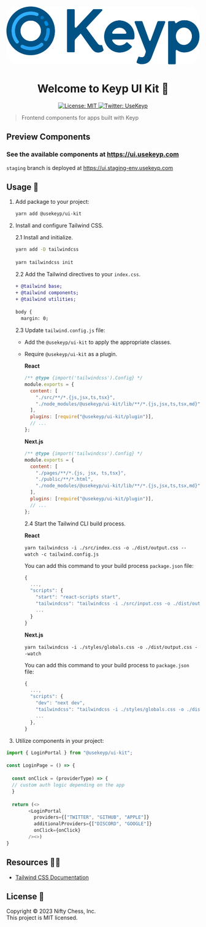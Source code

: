 <h1 align="center"><img width="600" style="border-radius: 30px;" src="https://raw.githubusercontent.com/UseKeyp/.github/main/Keyp-Logo-Color.svg"/></h1>
<h1 align="center">Welcome to Keyp UI Kit 👋</h1>
<p align="center">
  <a href="#" target="_blank">
    <img alt="License: MIT" src="https://img.shields.io/badge/License-MIT-blue.svg" />
  </a>
  <a href="https://twitter.com/UseKeyp" target="_blank">
    <img alt="Twitter: UseKeyp" src="https://img.shields.io/twitter/follow/UseKeyp.svg?style=social" />
  </a>
</p>

> Frontend components for apps built with Keyp

## Preview Components

### See the available components at https://ui.usekeyp.com

`staging` branch is deployed at https://ui.staging-env.usekeyp.com

## Usage 📖

1.  Add package to your project:

    ```bash
    yarn add @usekeyp/ui-kit
    ```

2.  Install and configure Tailwind CSS.

    2.1 Install and initialize.

    ```bash
    yarn add -D tailwindcss

    yarn tailwindcss init
    ```

    2.2 Add the Tailwind directives to your `index.css`.

    ```diff
    + @tailwind base;
    + @tailwind components;
    + @tailwind utilities;

    body {
      margin: 0;
    ```

    2.3 Update `tailwind.config.js` file:

    - Add the `@usekeyp/ui-kit` to apply the appropriate classes.
    - Require `@usekeyp/ui-kit` as a plugin.

      **React**

      ```js
      /** @type {import('tailwindcss').Config} */
      module.exports = {
        content: [
          "./src/**/*.{js,jsx,ts,tsx}",
          "./node_modules/@usekeyp/ui-kit/lib/**/*.{js,jsx,ts,tsx,md}",
        ],
        plugins: [require("@usekeyp/ui-kit/plugin")],
        // ...
      };
      ```

      **Next.js**

      ```js
      /** @type {import('tailwindcss').Config} */
      module.exports = {
        content: [
          "./pages/**/*.{js, jsx, ts,tsx}",
          "./public/**/*.html",
          "./node_modules/@usekeyp/ui-kit/lib/**/*.{js,jsx,ts,tsx,md}",
        ],
        plugins: [require("@usekeyp/ui-kit/plugin")],
        // ...
      };
      ```

      2.4 Start the Tailwind CLI build process.

      **React**

      `yarn tailwindcss -i ./src/index.css -o ./dist/output.css --watch -c tailwind.config.js`

      You can add this command to your build process `package.json` file:

      ```js
      {
        ...,
        "scripts": {
          "start": "react-scripts start",
          "tailwindcss": "tailwindcss -i ./src/input.css -o ./dist/output.css --watch",
          ...
        }
      }

      ```

      **Next.js**

      `yarn tailwindcss -i ./styles/globals.css -o ./dist/output.css --watch`

      You can add this command to your build process to `package.json` file:

      ```js
      {
        ...,
        "scripts": {
          "dev": "next dev",
          "tailwindcss": "tailwindcss -i ./styles/globals.css -o ./dist/output.css --watch",
          ...
        },
      }

      ```

3.  Utilize components in your project:

```js
import { LoginPortal } from "@usekeyp/ui-kit";

const LoginPage = () => {

  const onClick = (providerType) => {
  // custom auth logic depending on the app
  }

  return (<>
        <LoginPortal
          providers={["TWITTER", "GITHUB", "APPLE"]}
          additionalProviders={["DISCORD", "GOOGLE"]}
          onClick={onClick}
        /><>)
}

```

## Resources 🧑‍💻

- [Tailwind CSS Documentation](https://tailwindcss.com/docs/installation)

## License 📝

Copyright © 2023 Nifty Chess, Inc.<br />
This project is MIT licensed.

[sponsor-keyp]: https://UseKeyp.com

